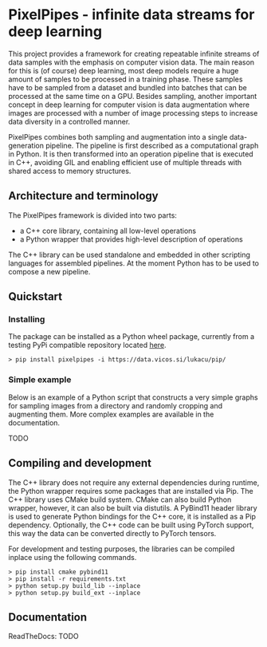 
# PixelPipes - infinite data streams for deep learning

This project provides a framework for creating repeatable infinite streams of data samples with the emphasis on computer vision data. The main reason for this is (of course) deep learning, most deep models require a huge amount of samples to be processed in a training phase. These samples have to be sampled from a dataset and bundled into batches that can be processed at the same time on a GPU. Besides sampling, another important concept in deep learning for computer vision is data augmentation where images are processed with a number of image processing steps to increase data diversity in a controlled manner. 

PixelPipes combines both sampling and augmentation into a single data-generation pipeline. The pipeline is first described as a computational graph in Python. It is then transformed into an operation pipeline that is executed in C++, avoiding GIL and enabling efficient use of multiple threads with shared access to memory structures.

## Architecture and terminology

The PixelPipes framework is divided into two parts: 

 * a C++ core library, containing all low-level operations
 * a Python wrapper that provides high-level description of operations
  
The C++ library can be used standalone and embedded in other scripting languages for assembled pipelines. At the moment Python has to be used to compose a new pipeline.

## Quickstart

### Installing

The package can be installed as a Python wheel package, currently from a testing PyPi compatible repository located [here](https://data.vicos.si/lukacu/pip/).

```
> pip install pixelpipes -i https://data.vicos.si/lukacu/pip/
```

### Simple example

Below is an example of a Python script that constructs a very simple graphs for sampling images from a directory and randomly cropping and augmenting them. More complex examples are available in the documentation.

TODO

## Compiling and development

The C++ library does not require any external dependencies during runtime, the Python wrapper requires some packages that are installed via Pip. The C++ library uses CMake build system. CMake can also build Python wrapper, however, it can also be built via distutils. A PyBind11 header library is used to generate Python bindings for the C++ core, it is installed as a Pip dependency. Optionally, the C++ code can be built using PyTorch support, this way the data can be converted directly to PyTorch tensors.

For development and testing purposes, the libraries can be compiled inplace using the following commands.

```
> pip install cmake pybind11
> pip install -r requirements.txt
> python setup.py build_lib --inplace
> python setup.py build_ext --inplace
```

## Documentation

ReadTheDocs: TODO
